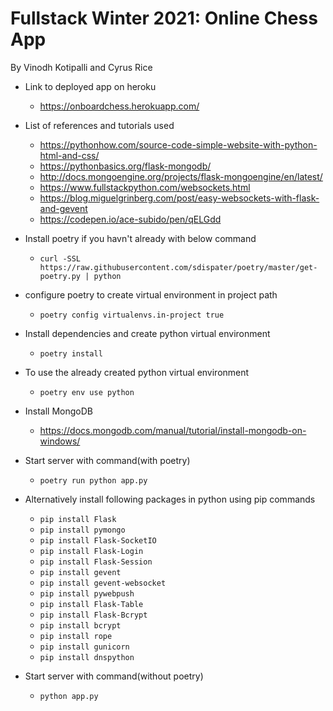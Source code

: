 # Fullstack Winter 2021: Online Chess App
  By Vinodh Kotipalli and Cyrus Rice
- Link to deployed app on heroku 
    - https://onboardchess.herokuapp.com/
- List of references and tutorials used
    - https://pythonhow.com/source-code-simple-website-with-python-html-and-css/
    - https://pythonbasics.org/flask-mongodb/
    - http://docs.mongoengine.org/projects/flask-mongoengine/en/latest/
    - https://www.fullstackpython.com/websockets.html
    - https://blog.miguelgrinberg.com/post/easy-websockets-with-flask-and-gevent
    - https://codepen.io/ace-subido/pen/qELGdd


- Install poetry if you havn't already with below command
    - `curl -SSL https://raw.githubusercontent.com/sdispater/poetry/master/get-poetry.py | python`

- configure poetry to create virtual environment in project path
    - `poetry config virtualenvs.in-project true`

- Install dependencies and create python virtual environment 
    - `poetry install`

- To use the already created python virtual environment 
    - `poetry env use python`

- Install MongoDB
    - https://docs.mongodb.com/manual/tutorial/install-mongodb-on-windows/

- Start server with command(with poetry)
    - `poetry run python app.py`
- Alternatively install following packages in python using pip commands 
   - `pip install Flask`
   - `pip install pymongo`
   - `pip install Flask-SocketIO`
   - `pip install Flask-Login`   
   - `pip install Flask-Session`
   - `pip install gevent`
   - `pip install gevent-websocket`
   - `pip install pywebpush`   
   - `pip install Flask-Table`
   - `pip install Flask-Bcrypt`
   - `pip install bcrypt`
   - `pip install rope`   
   - `pip install gunicorn`
   - `pip install dnspython`
- Start server with command(without poetry)
    - `python app.py`
